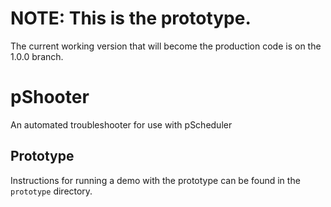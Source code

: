 # NOTE:  This is the prototype.

The current working version that will become the production code is on the 1.0.0 branch.

# pShooter

An automated troubleshooter for use with pScheduler

## Prototype

Instructions for running a demo with the prototype can be found in the `prototype` directory.
